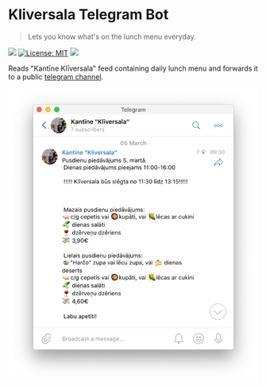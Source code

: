 # Kliversala Telegram Bot
> Lets you know what's on the lunch menu everyday.

![](https://github.com/aldis-ameriks/kliversala-bot/workflows/build-test-release/badge.svg?branch=master)
[![License: MIT](https://img.shields.io/badge/License-MIT-yellow.svg)](https://opensource.org/licenses/MIT)
[![](https://img.shields.io/badge/telegram%20channel-t.me%2Fkliversala-blueviolet)](https://t.me/kliversala)

Reads "Kantīne Klīversala" feed containing daily lunch menu and forwards it to a public [telegram channel](https://t.me/kliversala).

![](bot.png)
